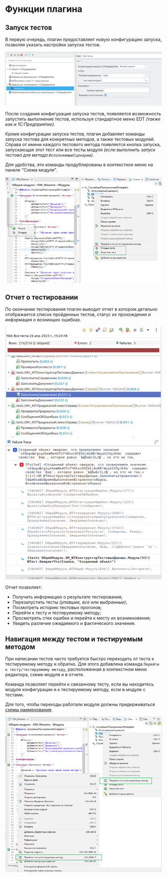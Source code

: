 # Функции плагина

## Запуск тестов

В первую очередь, плагин предоставляет новую конфигурацию запуска, позволяя указать настройки запуска тестов.

![Расширение и конфигурация запуска](images/launch-type-and-extension.png)

После создания конфигурация запуска тестов, появляется возможность запустить выполнение тестов, используя стандартное меню EDT _(также как и 1С:Предприятие)_.

Кроме конфигурации запуска тестов, плагин добавляет команды запуска тестова для конкретных методов, а также тестовых модулей. 
Справа от имени каждого тестового метода появляется кнопка запуска, запускающая этот тест или все тесты модуля _(если выполнить запуск тестова для метода `ИсполняемыеСценарии`)_. 

Для удобства, эти команды продублированы в контекстное меню на панеле "Схема модуля".

![Команды запуска теста](images/module-launch-test.png)

## Отчет о тестировании

По окончании тестирования плагин выводит отчет в котором детально отображается список пройденных тестов, статус их прохождения и информация о возникших ошибках.

![Отчет](images/report.png)

Отчет позволяет:

* Получить информацию о результате тестирования;
* Перезапустить тесты _(упавшие, все или выбранные)_;
* Посмотреть историю тестовых прогонов;
* Перейти к тесту и тестируемому методу;
* Просмотреть стек ошибки и перейти к месту их возникновения;
* Увидеть различие ожидаемого и фактического значения.

## Навигация между тестом и тестируемым методом

При написании тестов часто требуется быстро переходить от теста к тестируемому методу и обратно. Для этого добавлена команда `Перейти к тесту/тестируемому методу`, расположенная в контекстном меню редактора, схеме модуля и в отчете.

Команда позволяет перейти к связанному тесту, если вы находитесь модуле конфигурации и к тестируемому методу, если в модуле с тестами.

Для того, чтобы переходы работали модули должны придерживаться [схемы наименования](Схема%20наименования.md).

![Команды переходов](images/goto-referenced-method.png)
